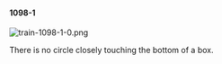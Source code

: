 #### 1098-1
![train-1098-1-0.png](https://github.com/lil-lab/nlvr/raw/master/nlvr/train/images/54/train-1098-1-0.png "train-1098-1-0.png")

There is no circle closely touching the bottom of a box.